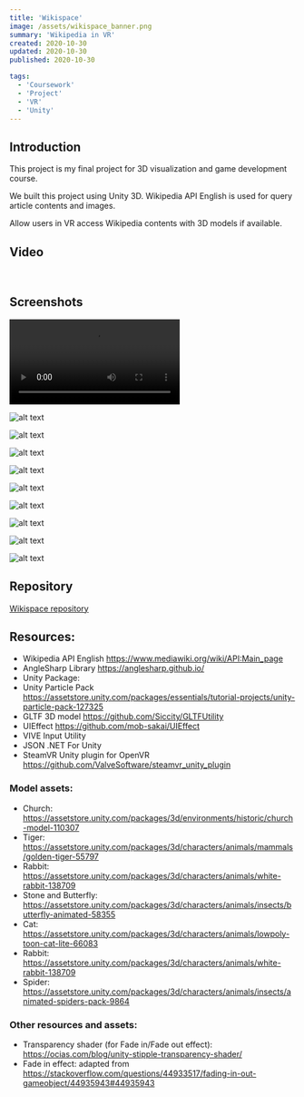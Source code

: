 ```yaml
---
title: 'Wikispace'
image: /assets/wikispace_banner.png
summary: 'Wikipedia in VR'
created: 2020-10-30
updated: 2020-10-30 
published: 2020-10-30 

tags:
  - 'Coursework'
  - 'Project'
  - 'VR'
  - 'Unity'
---
```



## Introduction
This project is my final project for 3D visualization and game development course.

We built this project using Unity 3D. Wikipedia API English is used for query article contents and images.

Allow users in VR access Wikipedia contents with 3D models if available.

## Video

<script>
  import { YouTube } from 'sveltekit-embed'
</script>

<YouTube youTubeId="qQzPpEX_u2M" />

<br />


## Screenshots
![alt text](/assets/Wikispace.mp4 "Wikispace screenshot")

![alt text](/assets/wikipedia_(1).png "Wikispace screenshot")


![alt text](/assets/wikipedia_(2).png "Wikispace screenshot")


![alt text](/assets/wikipedia_(3).png "Wikispace screenshot")


![alt text](/assets/wikipedia_(4).png "Wikispace screenshot")


![alt text](/assets/wikipedia_(5).png "Wikispace screenshot")


![alt text](/assets/wikipedia_(6).png "Wikispace screenshot")


![alt text](/assets/wikipedia_(7).png "Wikispace screenshot")


![alt text](/assets/wikipedia_(8).png "Wikispace screenshot")


![alt text](/assets/wikipedia_(9).png "Wikispace screenshot")
## Repository

[Wikispace repository](https://github.com/ntvthuyen/wikispace)

## Resources:
- Wikipedia API English https://www.mediawiki.org/wiki/API:Main_page
- AngleSharp Library https://anglesharp.github.io/ 
- Unity Package:
- Unity Particle Pack https://assetstore.unity.com/packages/essentials/tutorial-projects/unity-particle-pack-127325
- GLTF 3D model https://github.com/Siccity/GLTFUtility
- UIEffect https://github.com/mob-sakai/UIEffect
- VIVE Input Utility
- JSON .NET For Unity
- SteamVR Unity plugin for OpenVR https://github.com/ValveSoftware/steamvr_unity_plugin
### Model assets:
- Church: https://assetstore.unity.com/packages/3d/environments/historic/church-model-110307
- Tiger: https://assetstore.unity.com/packages/3d/characters/animals/mammals/golden-tiger-55797
- Rabbit: https://assetstore.unity.com/packages/3d/characters/animals/white-rabbit-138709
- Stone and Butterfly: https://assetstore.unity.com/packages/3d/characters/animals/insects/butterfly-animated-58355
- Cat: https://assetstore.unity.com/packages/3d/characters/animals/lowpoly-toon-cat-lite-66083
- Rabbit: https://assetstore.unity.com/packages/3d/characters/animals/white-rabbit-138709
- Spider: https://assetstore.unity.com/packages/3d/characters/animals/insects/animated-spiders-pack-9864
### Other resources and assets:
- Transparency shader (for Fade in/Fade out effect): https://ocias.com/blog/unity-stipple-transparency-shader/
- Fade in effect: adapted from https://stackoverflow.com/questions/44933517/fading-in-out-gameobject/44935943#44935943
